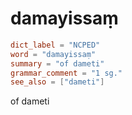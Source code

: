 # damayissaṃ

``` toml
dict_label = "NCPED"
word = "damayissaṃ"
summary = "of dameti"
grammar_comment = "1 sg."
see_also = ["dameti"]
```

of dameti

